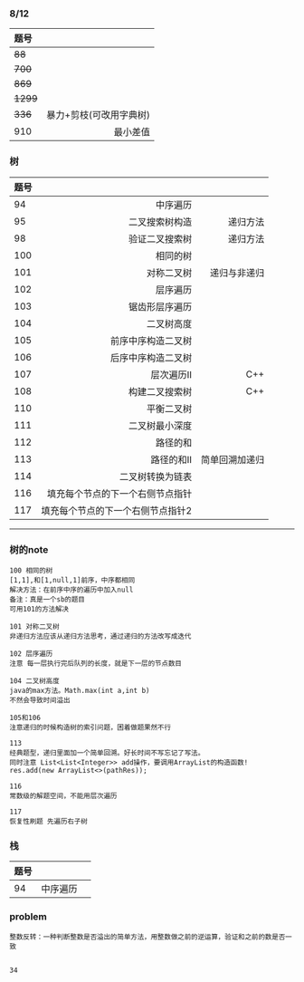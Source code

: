 ### 8/12
|题号||  
| :-----| ----: |
|~~88~~|
|~~700~~|
|~~869~~|
|~~1299~~|
|~~336~~|暴力+剪枝(可改用字典树)|
|910|最小差值|

### 树
|题号|||
| :-----| ----: | ----: |
|94|中序遍历|
|95|二叉搜索树构造|递归方法|
|98|验证二叉搜索树|递归方法|
|100|相同的树||
|101|对称二叉树|递归与非递归|
|102|层序遍历||
|103|锯齿形层序遍历||
|104|二叉树高度||
|105|前序中序构造二叉树||
|106|后序中序构造二叉树||
|107|层次遍历Ⅱ|C++|
|108|构建二叉搜索树|C++|
|110|平衡二叉树||
|111|二叉树最小深度||
|112|路径的和||
|113|路径的和Ⅱ|简单回溯加递归|
|114|二叉树转换为链表||
|116|填充每个节点的下一个右侧节点指针||
|117|填充每个节点的下一个右侧节点指针2||
-------------------
### 树的note

    100 相同的树
    [1,1],和[1,null,1]前序，中序都相同
    解决方法：在前序中序的遍历中加入null
    备注：真是一个sb的题目
    可用101的方法解决
    
    101 对称二叉树
    非递归方法应该从递归方法思考，通过递归的方法改写成迭代
    
    102 层序遍历
    注意 每一层执行完后队列的长度，就是下一层的节点数目
    
    104 二叉树高度
    java的max方法。Math.max(int a,int b)
    不然会导致时间溢出
    
    105和106
    注意递归的时候构造树的索引问题，困着做题果然不行
    
    113
    经典题型，递归里面加一个简单回溯。好长时间不写忘记了写法。
    同时注意 List<List<Integer>> add操作，要调用ArrayList的构造函数! 
    res.add(new ArrayList<>(pathRes));
    
    116
    常数级的解题空间，不能用层次遍历
    
    117
    恢复性刷题 先遍历右子树
    
 ### 栈
 |题号|||
 | :-----| ----: | ----: |
 |94|中序遍历|
 
### problem
    整数反转：一种判断整数是否溢出的简单方法，用整数做之前的逆运算，验证和之前的数是否一致
    
    
    34